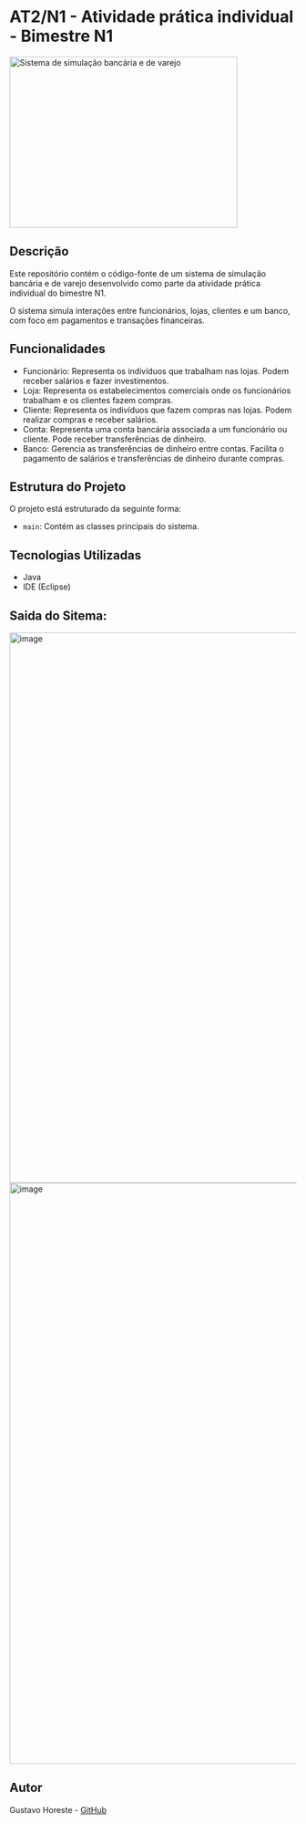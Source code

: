 # AT2/N1 - Atividade prática individual - Bimestre N1

<img src="https://github.com/GustavoHoreste/AT2-N1/assets/101297032/94f03244-6765-4a26-9f84-93bb40c6e4e2" alt="Sistema de simulação bancária e de varejo" width="400" height="300">

## Descrição

Este repositório contém o código-fonte de um sistema de simulação bancária e de varejo desenvolvido como parte da atividade prática individual do bimestre N1.

O sistema simula interações entre funcionários, lojas, clientes e um banco, com foco em pagamentos e transações financeiras.

## Funcionalidades

- Funcionário: Representa os indivíduos que trabalham nas lojas. Podem receber salários e fazer investimentos.
- Loja: Representa os estabelecimentos comerciais onde os funcionários trabalham e os clientes fazem compras.
- Cliente: Representa os indivíduos que fazem compras nas lojas. Podem realizar compras e receber salários.
- Conta: Representa uma conta bancária associada a um funcionário ou cliente. Pode receber transferências de dinheiro.
- Banco: Gerencia as transferências de dinheiro entre contas. Facilita o pagamento de salários e transferências de dinheiro durante compras.

## Estrutura do Projeto

O projeto está estruturado da seguinte forma:

- `main`: Contém as classes principais do sistema.

## Tecnologias Utilizadas

- Java
- IDE (Eclipse)

## Saida do Sitema:
<img width="965" alt="image" src="https://github.com/GustavoHoreste/AT2-N1/assets/101297032/c5e16791-cd2a-4812-981b-cda6db33f7e5">
<img width="1019" alt="image" src="https://github.com/GustavoHoreste/AT2-N1/assets/101297032/48ee63eb-12b7-4c94-998d-650a6964b03a">


## Autor

Gustavo Horeste - [GitHub](https://github.com/GustavoHoreste)


